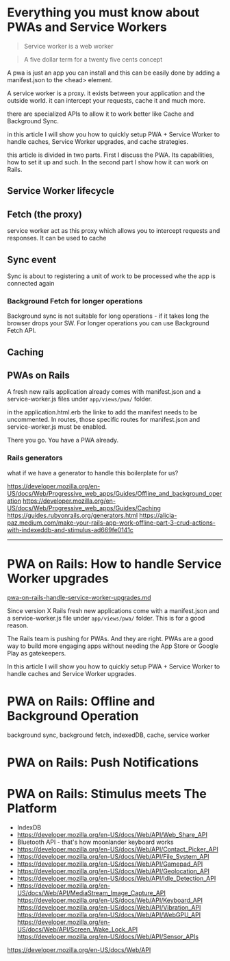 # Everything you must know about PWAs and Service Workers

> Service worker is a web worker

> A five dollar term for a twenty five cents concept

A pwa is just an app you can install and this can be easily done by adding a manifest.json to the &lt;head&gt; element.

<link rel="manifest" href="manifest.json" />

A service worker is a proxy. it exists between your application and the outside world. it can intercept your requests,
cache it and much more.

there are specialized APIs to allow it to work better like Cache and Background Sync.

in this article I will show you how to quickly setup PWA + Service Worker to handle caches, Service Worker upgrades, and
cache strategies.

this article is divided in two parts. First I discuss the PWA. Its capabilities, how to set it up and such. In the
second part I show how it can work on Rails.

## Service Worker lifecycle

## Fetch (the proxy)

service worker act as this proxy which allows you to intercept requests and responses. It can be used to cache

## Sync event

Sync is about to registering a unit of work to be processed whe the app is connected again

### Background Fetch for longer operations

Background sync is not suitable for long operations - if it takes long the browser drops your SW. For longer operations
you can use Background Fetch API.

## Caching

## PWAs on Rails

A fresh new rails application already comes with manifest.json and a service-worker.js files under
`app/views/pwa/` folder.

in the application.html.erb the linke to add the manifest needs to be uncommented. In routes, those specific routes for
manifest.json and service-worker.js must be enabled.

There you go. You have a PWA already.

### Rails generators

what if we have a generator to handle this boilerplate for us?

https://developer.mozilla.org/en-US/docs/Web/Progressive_web_apps/Guides/Offline_and_background_operation
https://developer.mozilla.org/en-US/docs/Web/Progressive_web_apps/Guides/Caching
https://guides.rubyonrails.org/generators.html
https://alicia-paz.medium.com/make-your-rails-app-work-offline-part-3-crud-actions-with-indexeddb-and-stimulus-ad669fe0141c


---

# PWA on Rails: How to handle Service Worker upgrades

[pwa-on-rails-handle-service-worker-upgrades.md](./pwa-on-rails-handle-service-worker-upgrades.md)

Since version X Rails fresh new applications come with a manifest.json and a service-worker.js file under
`app/views/pwa/` folder. This is for a good reason.

The Rails team is pushing for PWAs. And they are right. PWAs are a good way to build more engaging apps without needing
the App Store or Google Play as gatekeepers.

In this article I will show you how to quickly setup PWA + Service Worker to handle caches and Service Worker upgrades.

# PWA on Rails: Offline and Background Operation

background sync, background fetch, indexedDB, cache, service worker

# PWA on Rails: Push Notifications

# PWA on Rails: Stimulus meets The Platform

- IndexDB
- https://developer.mozilla.org/en-US/docs/Web/API/Web_Share_API
- Bluetooth API - that's how moonlander keyboard works
- https://developer.mozilla.org/en-US/docs/Web/API/Contact_Picker_API
- https://developer.mozilla.org/en-US/docs/Web/API/File_System_API
- https://developer.mozilla.org/en-US/docs/Web/API/Gamepad_API
- https://developer.mozilla.org/en-US/docs/Web/API/Geolocation_API
- https://developer.mozilla.org/en-US/docs/Web/API/Idle_Detection_API
- https://developer.mozilla.org/en-US/docs/Web/API/MediaStream_Image_Capture_API
https://developer.mozilla.org/en-US/docs/Web/API/Keyboard_API
https://developer.mozilla.org/en-US/docs/Web/API/Vibration_API
https://developer.mozilla.org/en-US/docs/Web/API/WebGPU_API
https://developer.mozilla.org/en-US/docs/Web/API/Screen_Wake_Lock_API
https://developer.mozilla.org/en-US/docs/Web/API/Sensor_APIs

https://developer.mozilla.org/en-US/docs/Web/API
